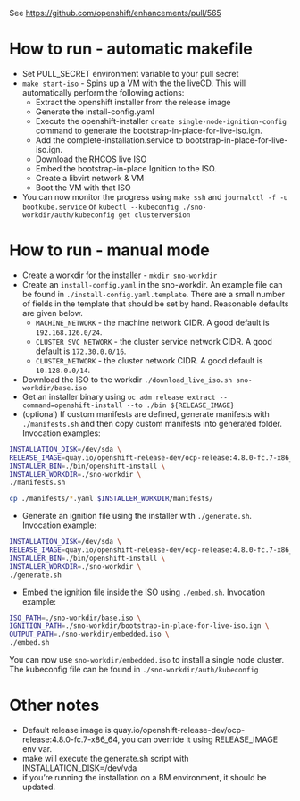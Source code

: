 See https://github.com/openshift/enhancements/pull/565

# How to run - automatic makefile
- Set PULL_SECRET environment variable to your pull secret
- `make start-iso` - Spins up a VM with the the liveCD. This will automatically perform the following actions:
	- Extract the openshift installer from the release image
	- Generate the install-config.yaml
	- Execute the openshift-installer `create single-node-ignition-config` command to generate the bootstrap-in-place-for-live-iso.ign.
	- Add the complete-installation.service to bootstrap-in-place-for-live-iso.ign.
	- Download the RHCOS live ISO
	- Embed the bootstrap-in-place Ignition to the ISO.
	- Create a libvirt network & VM
	- Boot the VM with that ISO
- You can now monitor the progress using `make ssh` and `journalctl -f -u bootkube.service` or `kubectl --kubeconfig ./sno-workdir/auth/kubeconfig get clusterversion`

# How to run - manual mode
- Create a workdir for the installer - `mkdir sno-workdir`
- Create an `install-config.yaml` in the sno-workdir. An example file can be found in `./install-config.yaml.template`. There are a small number of fields in the template that should be set by hand. Reasonable defaults are given below.
  * `MACHINE_NETWORK` - the machine network CIDR. A good default is `192.168.126.0/24`. 
  * `CLUSTER_SVC_NETWORK` - the cluster service network CIDR. A good default is `172.30.0.0/16`.
  * `CLUSTER_NETWORK` - the cluster network CIDR. A good default is `10.128.0.0/14`.
- Download the ISO to the workdir `./download_live_iso.sh sno-workdir/base.iso`
- Get an installer binary using `oc adm release extract --command=openshift-install --to ./bin ${RELEASE_IMAGE}
`
- (optional) If custom manifests are defined, generate manifests with `./manifests.sh` and then copy custom manifests into generated folder. Invocation examples:
```bash
INSTALLATION_DISK=/dev/sda \
RELEASE_IMAGE=quay.io/openshift-release-dev/ocp-release:4.8.0-fc.7-x86_64 \
INSTALLER_BIN=./bin/openshift-install \
INSTALLER_WORKDIR=./sno-workdir \
./manifests.sh
```
```bash
cp ./manifests/*.yaml $INSTALLER_WORKDIR/manifests/
```
- Generate an ignition file using the installer with `./generate.sh`. Invocation example:
```bash
INSTALLATION_DISK=/dev/sda \
RELEASE_IMAGE=quay.io/openshift-release-dev/ocp-release:4.8.0-fc.7-x86_64 \
INSTALLER_BIN=./bin/openshift-install \
INSTALLER_WORKDIR=./sno-workdir \
./generate.sh
```
- Embed the ignition file inside the ISO using `./embed.sh`. Invocation example:
```bash
ISO_PATH=./sno-workdir/base.iso \
IGNITION_PATH=./sno-workdir/bootstrap-in-place-for-live-iso.ign \
OUTPUT_PATH=./sno-workdir/embedded.iso \
./embed.sh
```

You can now use `sno-workdir/embedded.iso` to install a single node cluster. The kubeconfig file can be found in `./sno-workdir/auth/kubeconfig`

# Other notes

* Default release image is quay.io/openshift-release-dev/ocp-release:4.8.0-fc.7-x86_64, you can override it using RELEASE_IMAGE env var.
* make will execute the generate.sh script with INSTALLATION_DISK=/dev/vda
* if you’re running the installation on a BM environment, it should be updated.
